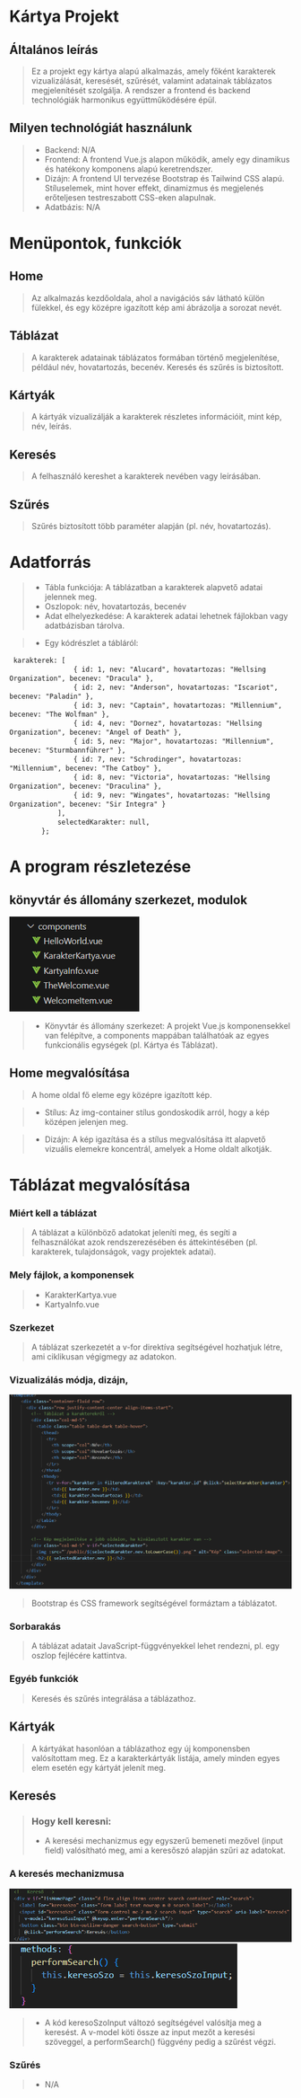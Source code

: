 # Kártya Projekt

## Általános leírás

> Ez a projekt egy kártya alapú alkalmazás, amely főként karakterek vizualizálását, keresését, szűrését, valamint adatainak táblázatos megjelenítését szolgálja. A rendszer a frontend és backend technológiák harmonikus együttműködésére épül.

## Milyen technológiát használunk

> - Backend: N/A
> - Frontend: A frontend Vue.js alapon működik, amely egy dinamikus és hatékony komponens alapú keretrendszer.
> - Dizájn: A frontend UI tervezése Bootstrap és Tailwind CSS alapú. Stíluselemek, mint hover effekt, dinamizmus és megjelenés erőteljesen testreszabott CSS-eken alapulnak.
> - Adatbázis: N/A

# Menüpontok, funkciók

## Home

> Az alkalmazás kezdőoldala, ahol a navigációs sáv látható külön fülekkel, és egy középre igazított kép ami ábrázolja a sorozat nevét.

## Táblázat

> A karakterek adatainak táblázatos formában történő megjelenítése, például név, hovatartozás, becenév. Keresés és szűrés is biztosított.

## Kártyák

> A kártyák vizualizálják a karakterek részletes információit, mint kép, név, leírás.

## Keresés

> A felhasználó kereshet a karakterek nevében vagy leírásában.

## Szűrés

> Szűrés biztosított több paraméter alapján (pl. név, hovatartozás).

# Adatforrás

> - Tábla funkciója: A táblázatban a karakterek alapvető adatai jelennek meg.
> - Oszlopok: név, hovatartozás, becenév
> - Adat elhelyezkedése: A karakterek adatai lehetnek fájlokban vagy adatbázisban tárolva.

> - Egy kódrészlet a tábláról:

>  
```
 karakterek: [
                { id: 1, nev: "Alucard", hovatartozas: "Hellsing Organization", becenev: "Dracula" },
                { id: 2, nev: "Anderson", hovatartozas: "Iscariot", becenev: "Paladin" },
                { id: 3, nev: "Captain", hovatartozas: "Millennium", becenev: "The Wolfman" },
                { id: 4, nev: "Dornez", hovatartozas: "Hellsing Organization", becenev: "Angel of Death" },
                { id: 5, nev: "Major", hovatartozas: "Millennium", becenev: "Sturmbannführer" },
                { id: 7, nev: "Schrodinger", hovatartozas: "Millennium", becenev: "The Catboy" },
                { id: 8, nev: "Victoria", hovatartozas: "Hellsing Organization", becenev: "Draculina" },
                { id: 9, nev: "Wingates", hovatartozas: "Hellsing Organization", becenev: "Sir Integra" }
            ],
            selectedKarakter: null,
        };
``` 

# A program részletezése

## könyvtár és állomány szerkezet, modulok

![alt text](public/image.png)

> - Könyvtár és állomány szerkezet: A projekt Vue.js komponensekkel van felépítve, a components mappában találhatóak az egyes funkcionális egységek (pl. Kártya és Táblázat).

## Home megvalósítása

> A home oldal fő eleme egy középre igazított kép.

> - Stílus: Az img-container stílus gondoskodik arról, hogy a kép középen jelenjen meg. 

> - Dizájn: A kép igazítása és a stílus megvalósítása itt alapvető vizuális elemekre koncentrál, amelyek a Home oldalt alkotják. 

# Táblázat megvalósítása


### Miért kell a táblázat

> A táblázat a különböző adatokat jeleníti meg, és segíti a felhasználókat azok rendszerezésében és áttekintésében (pl. karakterek, tulajdonságok, vagy projektek adatai).

### Mely fájlok, a komponensek

> - KarakterKartya.vue
> - KartyaInfo.vue

### Szerkezet

> A táblázat szerkezetét a v-for direktíva segítségével hozhatjuk létre, ami ciklikusan végigmegy az adatokon.

### Vizualizálás módja, dizájn,

![alt text](public/image-4.png)

> Bootstrap és CSS framework segítségével formáztam a táblázatot.

### Sorbarakás

> A táblázat adatait JavaScript-függvényekkel lehet rendezni, pl. egy oszlop fejlécére kattintva.

### Egyéb funkciók

> Keresés és szűrés integrálása a táblázathoz.

## Kártyák

> A kártyákat hasonlóan a táblázathoz egy új komponensben valósítottam meg. Ez a karakterkártyák listája, amely minden egyes elem esetén egy kártyát jelenít meg.

## Keresés

> ### Hogy kell keresni:
> - A keresési mechanizmus egy egyszerű bemeneti mezővel (input field) valósítható meg, ami a keresőszó alapján szűri az adatokat.

### A keresés mechanizmusa

![alt text](public/image-1.png)
![alt text](public/image-2.png)

> - A kód keresoSzoInput változó segítségével valósítja meg a keresést. A v-model köti össze az input mezőt a keresési szöveggel, a performSearch() függvény pedig a szűrést végzi.

### Szűrés

> - N/A




